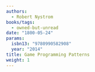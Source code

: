 ```yaml
---
authors:
  - Robert Nystrom
books/tags:
  - owned-but-unread
date: "1800-05-24"
params:
  isbn13: "9780990582908"
  year: "2014"
title: Game Programming Patterns
weight: 1
---
```


<!--more-->

